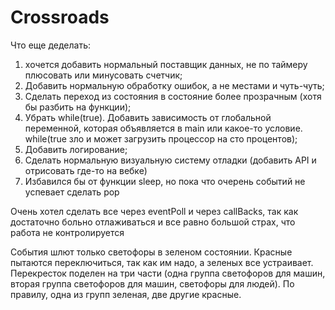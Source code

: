 # Crossroads

Что еще деделать:
1. хочется добавить нормальный поставщик данных, не по таймеру плюсовать или минусовать счетчик;
2. Добавить нормальную обработку ошибок, а не местами и чуть-чуть;
3. Сделать переход из состояния в состояние более прозрачным (хотя бы разбить на функции);
4. Убрать while(true). Добавить зависимость от глобальной переменной, которая объявляется в main или какое-то условие. 
while(true зло и может загрузить процессор на сто процентов);
5. Добавить логирование;
6. Сделать нормальную визуальную систему отладки (добавить API и отрисовать где-то на вебке)
7. Избавился бы от функции sleep, но пока что очерень событий не успевает сделать pop

Очень хотел сделать все через eventPoll и через callBacks, так как достаточно больно отлаживаться и все равно большой страх, что работа не контролируется

События шлют только светофоры в зеленом состоянии.
Красные пытаются переключиться, так как им надо, а зеленых все устраивает.
Перекресток поделен на три части (одна группа светофоров для машин, вторая группа светофоров для машин, светофоры для людей).
По правилу, одна из групп зеленая, две другие красные.